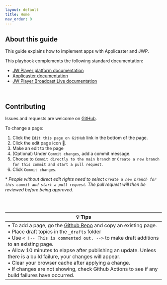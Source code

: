 ```yaml
---
layout: default
title: Home
nav_order: 0
---
```

## About this guide
This guide explains how to implement apps with Applicaster and JWP.

This playbook complements the following standard documentation:
- [JW Player platform documentation](https://docs.jwplayer.com) 
- [Applicaster documentation](https://docs.applicaster.com/)
- <a href="https://docs.vualto.com/en/latest/" target="_blank">JW Player Broadcast Live documentation</a>

<br />

## Contributing
Issues and requests are welcome on [GitHub](https://github.com/jwplayer/applicaster-docs).

To change a page:
1. Click the `Edit this page on GitHub` link in the bottom of the page.
2. Click the edit page icon 🧷.
3. Make an edit to the page
4. (Optional) Under `Commit changes`, add a commit message.
5. Choose to `Commit directly to the main branch` or `Create a new branch for this commit and start a pull request`.
6. Click `Commit changes`.

\* *People without direct edit rights need to select `Create a new branch for this commit and start a pull request`. The pull request will then be reviewed before being approved.*

<br />
<br />

| 💡 **Tips** |
|--- |
| &bull; To add a page, go the [Github Repo](https://github.com/jwplayer/applicaster-docs) and copy an existing page.<br />&bull; Place draft topics in the `_drafts` folder<br />&bull; Use `< !-- This is commented out. -->` to make draft additions to an existing page.<br />&bull; Allow 10 minutes to elapse after publishing an update. Unless there is a build failure, your changes will appear.<br />&bull; Clear your browser cache after applying a change.<br />&bull; If changes are not showing, check Github Actions to see if any build failures have occurred. |
